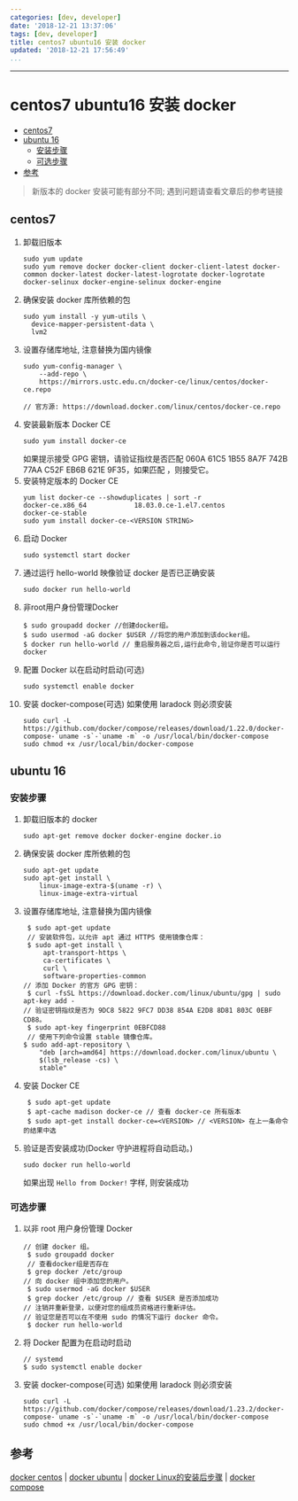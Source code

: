 ```yaml
---
categories: [dev, developer]
date: '2018-12-21 13:37:06'
tags: [dev, developer]
title: centos7 ubuntu16 安装 docker
updated: '2018-12-21 17:56:49'
...
```

---
# centos7 ubuntu16 安装 docker
<!-- MarkdownTOC -->

- [centos7](#centos7)
- [ubuntu 16](#ubuntu-16)
    - [安装步骤](#%E5%AE%89%E8%A3%85%E6%AD%A5%E9%AA%A4)
    - [可选步骤](#%E5%8F%AF%E9%80%89%E6%AD%A5%E9%AA%A4)
- [参考](#%E5%8F%82%E8%80%83)

<!-- /MarkdownTOC -->

> 新版本的 docker 安装可能有部分不同; 遇到问题请查看文章后的参考链接

<a id="centos7"></a>
## centos7

1.  卸载旧版本
    ```
    sudo yum update
    sudo yum remove docker docker-client docker-client-latest docker-common docker-latest docker-latest-logrotate docker-logrotate docker-selinux docker-engine-selinux docker-engine
    ```
2.  确保安装 docker 库所依赖的包
    ```
    sudo yum install -y yum-utils \
      device-mapper-persistent-data \
      lvm2
    ```
3.  设置存储库地址, 注意替换为国内镜像
    ```
    sudo yum-config-manager \
        --add-repo \
        https://mirrors.ustc.edu.cn/docker-ce/linux/centos/docker-ce.repo

    // 官方源: https://download.docker.com/linux/centos/docker-ce.repo
    ```
4.  安装最新版本 Docker CE
    ```
    sudo yum install docker-ce
    ```
    如果提示接受 GPG 密钥，请验证指纹是否匹配 060A 61C5 1B55 8A7F 742B 77AA C52F EB6B 621E 9F35，如果匹配 ，则接受它。
5.  安装特定版本的 Docker CE
    ```
    yum list docker-ce --showduplicates | sort -r
    docker-ce.x86_64            18.03.0.ce-1.el7.centos             docker-ce-stable
    sudo yum install docker-ce-<VERSION STRING>
    ```
6.  启动 Docker
    ```
    sudo systemctl start docker
    ```
7.  通过运行 hello-world 映像验证 docker 是否已正确安装
    ```
    sudo docker run hello-world
    ```
8.  非root用户身份管理Docker
    ```
    $ sudo groupadd docker //创建docker组。
    $ sudo usermod -aG docker $USER //将您的用户添加到该docker组。
    $ docker run hello-world // 重启服务器之后,运行此命令,验证你是否可以运行 docker
    ```
9.  配置 Docker 以在启动时启动(可选)
    ```
    sudo systemctl enable docker
    ```
10. 安装 docker-compose(可选) 如果使用 laradock 则必须安装
    ```
    sudo curl -L https://github.com/docker/compose/releases/download/1.22.0/docker-compose-`uname -s`-`uname -m` -o /usr/local/bin/docker-compose
    sudo chmod +x /usr/local/bin/docker-compose
    ```

<a id="ubuntu-16"></a>
## ubuntu 16
<a id="%E5%AE%89%E8%A3%85%E6%AD%A5%E9%AA%A4"></a>
### 安装步骤
1.  卸载旧版本的 docker
    ```
    sudo apt-get remove docker docker-engine docker.io
    ```
2.  确保安装 docker 库所依赖的包
    ```
    sudo apt-get update
    sudo apt-get install \
        linux-image-extra-$(uname -r) \
        linux-image-extra-virtual
    ```
3.  设置存储库地址, 注意替换为国内镜像
    ```
     $ sudo apt-get update
     // 安装软件包，以允许 apt 通过 HTTPS 使用镜像仓库：
     $ sudo apt-get install \
         apt-transport-https \
         ca-certificates \
         curl \
         software-properties-common
    // 添加 Docker 的官方 GPG 密钥：
     $ curl -fsSL https://download.docker.com/linux/ubuntu/gpg | sudo apt-key add -
    // 验证密钥指纹是否为 9DC8 5822 9FC7 DD38 854A E2D8 8D81 803C 0EBF CD88。
     $ sudo apt-key fingerprint 0EBFCD88
     // 使用下列命令设置 stable 镜像仓库。
    $ sudo add-apt-repository \
        "deb [arch=amd64] https://download.docker.com/linux/ubuntu \
        $(lsb_release -cs) \
        stable"
    ```
4.  安装 Docker CE
    ```
     $ sudo apt-get update
     $ apt-cache madison docker-ce // 查看 docker-ce 所有版本
     $ sudo apt-get install docker-ce=<VERSION> // <VERSION> 在上一条命令的结果中选
    ```
5.  验证是否安装成功(Docker 守护进程将自动启动。)
    ```
    sudo docker run hello-world
    ```
    如果出现 `Hello from Docker!` 字样, 则安装成功

<a id="%E5%8F%AF%E9%80%89%E6%AD%A5%E9%AA%A4"></a>
### 可选步骤
1.  以非 root 用户身份管理 Docker
    ```
    // 创建 docker 组。
     $ sudo groupadd docker
     // 查看docker组是否存在
     $ grep docker /etc/group
    // 向 docker 组中添加您的用户。
     $ sudo usermod -aG docker $USER
     $ grep docker /etc/group // 查看 $USER 是否添加成功
    // 注销并重新登录，以便对您的组成员资格进行重新评估。
    // 验证您是否可以在不使用 sudo 的情况下运行 docker 命令。
     $ docker run hello-world
    ```
2.  将 Docker 配置为在启动时启动
    ```
    // systemd
    $ sudo systemctl enable docker
    ```
3. 安装 docker-compose(可选) 如果使用 laradock 则必须安装
    ```
    sudo curl -L https://github.com/docker/compose/releases/download/1.23.2/docker-compose-`uname -s`-`uname -m` -o /usr/local/bin/docker-compose
    sudo chmod +x /usr/local/bin/docker-compose
    ```


<a id="%E5%8F%82%E8%80%83"></a>
## 参考
[docker centos][] | [docker ubuntu][] | [docker Linux的安装后步骤][] | [docker compose][]

[docker centos]:https://docs.docker.com/install/linux/docker-ce/centos/
[docker ubuntu]:https://docs.docker-cn.com/engine/installation/linux/docker-ce/ubuntu/
[docker Linux的安装后步骤]:https://docs.docker.com/install/linux/linux-postinstall/#manage-docker-as-a-non-root-user
[docker compose]:https://github.com/docker/compose/releases
